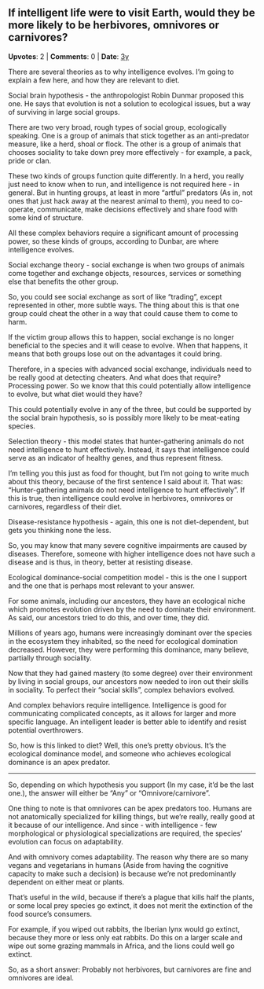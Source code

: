 ## If intelligent life were to visit Earth, would they be more likely to be herbivores, omnivores or carnivores?
    
**Upvotes**: 2 | **Comments**: 0 | **Date**: [3y](https://www.quora.com/If-intelligent-life-were-to-visit-Earth-would-they-be-more-likely-to-be-herbivores-omnivores-or-carnivores/answer/Gary-Meaney)

There are several theories as to why intelligence evolves. I’m going to explain a few here, and how they are relevant to diet.

Social brain hypothesis \- the anthropologist Robin Dunmar proposed this one. He says that evolution is not a solution to ecological issues, but a way of surviving in large social groups.

There are two very broad, rough types of social group, ecologically speaking. One is a group of animals that stick together as an anti-predator measure, like a herd, shoal or flock. The other is a group of animals that chooses sociality to take down prey more effectively - for example, a pack, pride or clan.

These two kinds of groups function quite differently. In a herd, you really just need to know when to run, and intelligence is not required here - in general. But in hunting groups, at least in more “artful” predators (As in, not ones that just hack away at the nearest animal to them), you need to co-operate, communicate, make decisions effectively and share food with some kind of structure.

All these complex behaviors require a significant amount of processing power, so these kinds of groups, according to Dunbar, are where intelligence evolves.

Social exchange theory \- social exchange is when two groups of animals come together and exchange objects, resources, services or something else that benefits the other group.

So, you could see social exchange as sort of like “trading”, except represented in other, more subtle ways. The thing about this is that one group could cheat the other in a way that could cause them to come to harm.

If the victim group allows this to happen, social exchange is no longer beneficial to the species and it will cease to evolve. When that happens, it means that both groups lose out on the advantages it could bring.

Therefore, in a species with advanced social exchange, individuals need to be really good at detecting cheaters. And what does that require? Processing power. So we know that this could potentially allow intelligence to evolve, but what diet would they have?

This could potentially evolve in any of the three, but could be supported by the social brain hypothesis, so is possibly more likely to be meat-eating species.

Selection theory \- this model states that hunter-gathering animals do not need intelligence to hunt effectively. Instead, it says that intelligence could serve as an indicator of healthy genes, and thus represent fitness.

I’m telling you this just as food for thought, but I’m not going to write much about this theory, because of the first sentence I said about it. That was: “Hunter-gathering animals do not need intelligence to hunt effectively”. If this is true, then intelligence could evolve in herbivores, omnivores or carnivores, regardless of their diet.

Disease-resistance hypothesis \- again, this one is not diet-dependent, but gets you thinking none the less.

So, you may know that many severe cognitive impairments are caused by diseases. Therefore, someone with higher intelligence does not have such a disease and is thus, in theory, better at resisting disease.

Ecological dominance-social competition model \- this is the one I support and the one that is perhaps most relevant to your answer.

For some animals, including our ancestors, they have an ecological niche which promotes evolution driven by the need to dominate their environment. As said, our ancestors tried to do this, and over time, they did.

Millions of years ago, humans were increasingly dominant over the species in the ecosystem they inhabited, so the need for ecological domination decreased. However, they were performing this dominance, many believe, partially through sociality.

Now that they had gained mastery (to some degree) over their environment by living in social groups, our ancestors now needed to iron out their skills in sociality. To perfect their “social skills”, complex behaviors evolved.

And complex behaviors require intelligence. Intelligence is good for communicating complicated concepts, as it allows for larger and more specific language. An intelligent leader is better able to identify and resist potential overthrowers.

So, how is this linked to diet? Well, this one’s pretty obvious. It’s the ecological dominance model, and someone who achieves ecological dominance is an apex predator.

* * *

So, depending on which hypothesis you support (In my case, it’d be the last one.), the answer will either be “Any” or “Omnivore/carnivore”.

One thing to note is that omnivores can be apex predators too. Humans are not anatomically specialized for killing things, but we’re really, really good at it because of our intelligence. And since - with intelligence - few morphological or physiological specializations are required, the species’ evolution can focus on adaptability.

And with omnivory comes adaptability. The reason why there are so many vegans and vegetarians in humans (Aside from having the cognitive capacity to make such a decision) is because we’re not predominantly dependent on either meat or plants.

That’s useful in the wild, because if there’s a plague that kills half the plants, or some local prey species go extinct, it does not merit the extinction of the food source’s consumers.

For example, if you wiped out rabbits, the Iberian lynx would go extinct, because they more or less only eat rabbits. Do this on a larger scale and wipe out some grazing mammals in Africa, and the lions could well go extinct.

So, as a short answer: Probably not herbivores, but carnivores are fine and omnivores are ideal.

